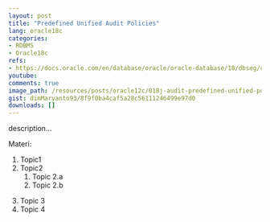 ```yaml
---
layout: post
title: "Predefined Unified Audit Policies"
lang: oracle18c
categories:
- RDBMS
- Oracle18c
refs: 
- https://docs.oracle.com/en/database/oracle/oracle-database/18/dbseg/configuring-audit-policies.html#GUID-C43651C6-A35C-4EEF-BEA7-EADA408BFF67
youtube: 
comments: true
image_path: /resources/posts/oracle12c/018j-audit-predefined-unified-policy
gist: dimMaryanto93/8f9f0ba4caf5a28c56111246499e97d0
downloads: []
---
```



description...

Materi: 

1. Topic1
2. Topic2
    1. Topic 2.a
    2. Topic 2.b
<!--more-->
3. Topic 3
4. Topic 4
